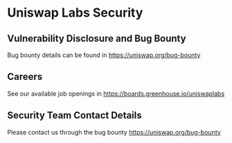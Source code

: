# Uniswap Labs Security

## Vulnerability Disclosure and Bug Bounty

Bug bounty details can be found in https://uniswap.org/bug-bounty

## Careers

See our available job openings in https://boards.greenhouse.io/uniswaplabs

## Security Team Contact Details

Please contact us through the bug bounty https://uniswap.org/bug-bounty
